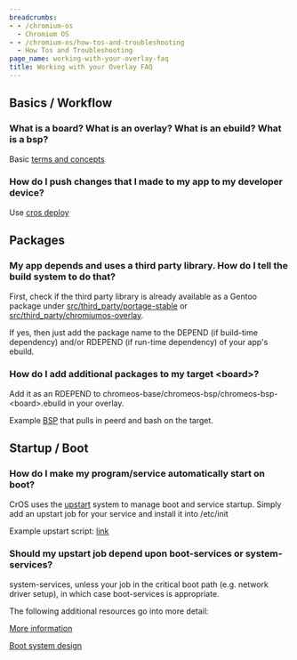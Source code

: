 ```yaml
---
breadcrumbs:
- - /chromium-os
  - Chromium OS
- - /chromium-os/how-tos-and-troubleshooting
  - How Tos and Troubleshooting
page_name: working-with-your-overlay-faq
title: Working with your Overlay FAQ
---
```


## Basics / Workflow

### What is a board? What is an overlay? What is an ebuild? What is a bsp?

Basic [terms and
concepts](https://docs.google.com/document/d/16PWfmUkv5ZRoeaJeggHqF8cNwgSPLeL2I_D7UKubV4w/pub)

### How do I push changes that I made to my app to my developer device?

Use [cros deploy](/chromium-os/build/cros-deploy)

## Packages

### My app depends and uses a third party library. How do I tell the build system to do that?

First, check if the third party library is already available as a Gentoo package
under
[src/third_party/portage-stable](https://chromium.googlesource.com/chromiumos/overlays/portage-stable/+/HEAD/)
or
[src/third_party/chromiumos-overlay](https://chromium.googlesource.com/chromiumos/overlays/chromiumos-overlay/+/HEAD/).

If yes, then just add the package name to the DEPEND (if build-time dependency)
and/or RDEPEND (if run-time dependency) of your app's ebuild.

### How do I add additional packages to my target &lt;board&gt;?

Add it as an RDEPEND to
chromeos-base/chromeos-bsp/chromeos-bsp-&lt;board&gt;.ebuild in your overlay.

Example
[BSP](https://chromium.googlesource.com/chromiumos/overlays/board-overlays/+/3c9d9f7a1e35861586cf39218d796e1f29869ad8/overlay-gizmo/chromeos-base/chromeos-bsp-gizmo/chromeos-bsp-gizmo-0.0.1.ebuild)
that pulls in peerd and bash on the target.

## Startup / Boot

### How do I make my program/service automatically start on boot?

CrOS uses the [upstart](http://upstart.ubuntu.com/cookbook/) system to manage
boot and service startup. Simply add an upstart job for your service and install
it into /etc/init

Example upstart script:
[link](https://chromium.googlesource.com/chromiumos/overlays/board-overlays/+/3c9d9f7a1e35861586cf39218d796e1f29869ad8/overlay-variant-panther-embedded/chromeos-base/chromeos-bsp-panther-embedded/files/load-network-drivers.conf)

### Should my upstart job depend upon boot-services or system-services?

system-services, unless your job in the critical boot path (e.g. network driver
setup), in which case boot-services is appropriate.

The following additional resources go into more detail:

[More information](/chromium-os/boot-milestones)

[Boot system design](/chromium-os/chromiumos-design-docs/userland-boot)
